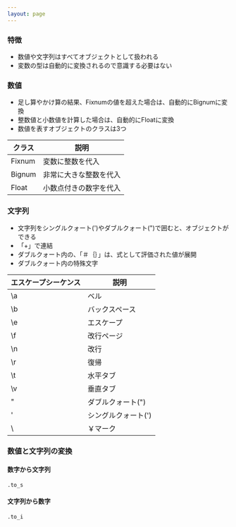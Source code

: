 ```yaml
---
layout: page
---
```

### 特徴
* 数値や文字列はすべてオブジェクトとして扱われる
* 変数の型は自動的に変換されるので意識する必要はない

### 数値
* 足し算やかけ算の結果、Fixnumの値を超えた場合は、自動的にBignumに変換
* 整数値と小数値を計算した場合は、自動的にFloatに変換
* 数値を表すオブジェクトのクラスは3つ

クラス    | 説明
------ | -----------
Fixnum | 変数に整数を代入
Bignum | 非常に大きな整数を代入
Float  | 小数点付きの数字を代入

### 文字列
* 文字列をシングルクォート(')やダブルクォート(")で囲むと、オブジェクトができる
* 「+」で連結
* ダブルクォート内の、「＃｛｝」は、式として評価された値が展開
* ダブルクォート内の特殊文字

エスケープシーケンス | 説明
---------- | -----------
\a         | ベル
\b         | バックスペース
\e         | エスケープ
\f         | 改行ページ
\n         | 改行
\r         | 復帰
\t         | 水平タブ
\v         | 垂直タブ
\"         | ダブルクォート(")
\'         | シングルクォート(')
\\         | ￥マーク

### 数値と文字列の変換
#### 数字から文字列
    .to_s
#### 文字列から数字
    .to_i